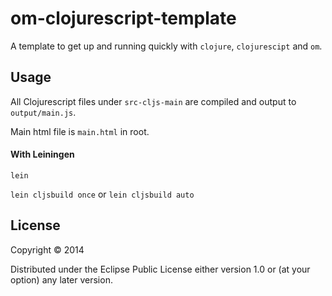 # om-clojurescript-template

A template to get up and running quickly with `clojure`, `clojurescipt` and `om`.

## Usage

All Clojurescript files under `src-cljs-main` are compiled and output to `output/main.js`.

Main html file is `main.html` in root.

#### With Leiningen

`lein`

`lein cljsbuild once` or `lein cljsbuild auto`

## License

Copyright © 2014

Distributed under the Eclipse Public License either version 1.0 or (at
your option) any later version.
